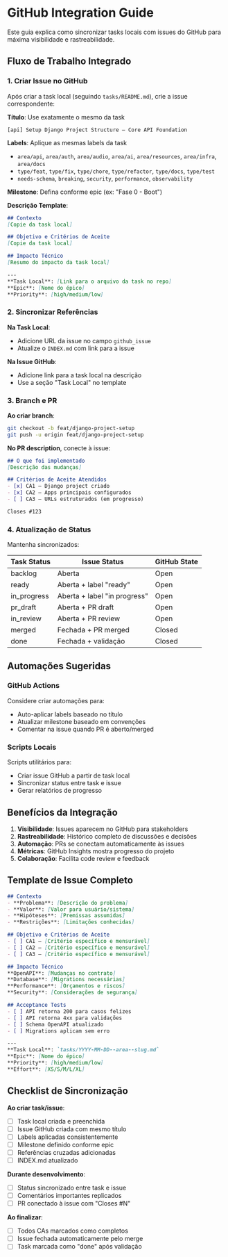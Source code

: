 # GitHub Integration Guide

Este guia explica como sincronizar tasks locais com issues do GitHub para máxima visibilidade e rastreabilidade.

## Fluxo de Trabalho Integrado

### 1. Criar Issue no GitHub

Após criar a task local (seguindo `tasks/README.md`), crie a issue correspondente:

**Título**: Use exatamente o mesmo da task
```
[api] Setup Django Project Structure — Core API Foundation
```

**Labels**: Aplique as mesmas labels da task
- `area/api`, `area/auth`, `area/audio`, `area/ai`, `area/resources`, `area/infra`, `area/docs`
- `type/feat`, `type/fix`, `type/chore`, `type/refactor`, `type/docs`, `type/test`
- `needs-schema`, `breaking`, `security`, `performance`, `observability`

**Milestone**: Defina conforme epic (ex: "Fase 0 - Boot")

**Descrição Template**:
```markdown
## Contexto
[Copie da task local]

## Objetivo e Critérios de Aceite
[Copie da task local]

## Impacto Técnico
[Resumo do impacto da task local]

---
**Task Local**: [Link para o arquivo da task no repo]
**Epic**: [Nome do épico]
**Priority**: [high/medium/low]
```

### 2. Sincronizar Referências

**Na Task Local**:
- Adicione URL da issue no campo `github_issue`
- Atualize o `INDEX.md` com link para a issue

**Na Issue GitHub**:
- Adicione link para a task local na descrição
- Use a seção "Task Local" no template

### 3. Branch e PR

**Ao criar branch**:
```bash
git checkout -b feat/django-project-setup
git push -u origin feat/django-project-setup
```

**No PR description**, conecte à issue:
```markdown
## O que foi implementado
[Descrição das mudanças]

## Critérios de Aceite Atendidos
- [x] CA1 — Django project criado
- [x] CA2 — Apps principais configurados
- [ ] CA3 — URLs estruturados (em progresso)

Closes #123
```

### 4. Atualização de Status

Mantenha sincronizados:

| Task Status | Issue Status | GitHub State |
|---|---|---|
| backlog | Aberta | Open |
| ready | Aberta + label "ready" | Open |
| in_progress | Aberta + label "in progress" | Open |
| pr_draft | Aberta + PR draft | Open |
| in_review | Aberta + PR review | Open |
| merged | Fechada + PR merged | Closed |
| done | Fechada + validação | Closed |

## Automações Sugeridas

### GitHub Actions
Considere criar automações para:
- Auto-aplicar labels baseado no título
- Atualizar milestone baseado em convenções
- Comentar na issue quando PR é aberto/merged

### Scripts Locais
Scripts utilitários para:
- Criar issue GitHub a partir de task local
- Sincronizar status entre task e issue
- Gerar relatórios de progresso

## Benefícios da Integração

1. **Visibilidade**: Issues aparecem no GitHub para stakeholders
2. **Rastreabilidade**: Histórico completo de discussões e decisões
3. **Automação**: PRs se conectam automaticamente às issues
4. **Métricas**: GitHub Insights mostra progresso do projeto
5. **Colaboração**: Facilita code review e feedback

## Template de Issue Completo

```markdown
## Contexto
- **Problema**: [Descrição do problema]
- **Valor**: [Valor para usuário/sistema]
- **Hipóteses**: [Premissas assumidas]
- **Restrições**: [Limitações conhecidas]

## Objetivo e Critérios de Aceite
- [ ] CA1 — [Critério específico e mensurável]
- [ ] CA2 — [Critério específico e mensurável]
- [ ] CA3 — [Critério específico e mensurável]

## Impacto Técnico
**OpenAPI**: [Mudanças no contrato]
**Database**: [Migrations necessárias]
**Performance**: [Orçamentos e riscos]
**Security**: [Considerações de segurança]

## Acceptance Tests
- [ ] API retorna 200 para casos felizes
- [ ] API retorna 4xx para validações
- [ ] Schema OpenAPI atualizado
- [ ] Migrations aplicam sem erro

---
**Task Local**: `tasks/YYYY-MM-DD--area--slug.md`
**Epic**: [Nome do épico]
**Priority**: [high/medium/low]
**Effort**: [XS/S/M/L/XL]
```

## Checklist de Sincronização

**Ao criar task/issue**:
- [ ] Task local criada e preenchida
- [ ] Issue GitHub criada com mesmo título
- [ ] Labels aplicadas consistentemente
- [ ] Milestone definido conforme epic
- [ ] Referências cruzadas adicionadas
- [ ] INDEX.md atualizado

**Durante desenvolvimento**:
- [ ] Status sincronizado entre task e issue
- [ ] Comentários importantes replicados
- [ ] PR conectado à issue com "Closes #N"

**Ao finalizar**:
- [ ] Todos CAs marcados como completos
- [ ] Issue fechada automaticamente pelo merge
- [ ] Task marcada como "done" após validação
